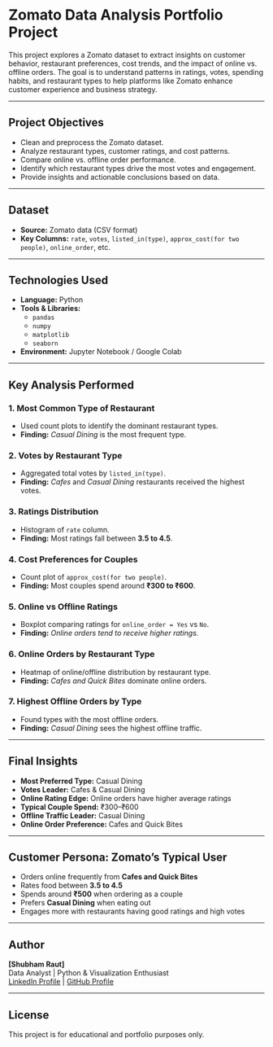 
# Zomato Data Analysis Portfolio Project

This project explores a Zomato dataset to extract insights on customer behavior, restaurant preferences, cost trends, and the impact of online vs. offline orders. The goal is to understand patterns in ratings, votes, spending habits, and restaurant types to help platforms like Zomato enhance customer experience and business strategy.

---

## Project Objectives

- Clean and preprocess the Zomato dataset.
- Analyze restaurant types, customer ratings, and cost patterns.
- Compare online vs. offline order performance.
- Identify which restaurant types drive the most votes and engagement.
- Provide insights and actionable conclusions based on data.

---

## Dataset

- **Source:** Zomato data (CSV format)
- **Key Columns:** `rate`, `votes`, `listed_in(type)`, `approx_cost(for two people)`, `online_order`, etc.

---

## Technologies Used

- **Language:** Python  
- **Tools & Libraries:**  
  - `pandas`  
  - `numpy`  
  - `matplotlib`  
  - `seaborn`  
- **Environment:** Jupyter Notebook / Google Colab

---

## Key Analysis Performed

### 1. Most Common Type of Restaurant
- Used count plots to identify the dominant restaurant types.
- **Finding:** *Casual Dining* is the most frequent type.

### 2. Votes by Restaurant Type
- Aggregated total votes by `listed_in(type)`.
- **Finding:** *Cafes* and *Casual Dining* restaurants received the highest votes.

### 3. Ratings Distribution
- Histogram of `rate` column.
- **Finding:** Most ratings fall between **3.5 to 4.5**.

### 4. Cost Preferences for Couples
- Count plot of `approx_cost(for two people)`.
- **Finding:** Most couples spend around **₹300 to ₹600**.

### 5. Online vs Offline Ratings
- Boxplot comparing ratings for `online_order = Yes` vs `No`.
- **Finding:** *Online orders tend to receive higher ratings.*

### 6. Online Orders by Restaurant Type
- Heatmap of online/offline distribution by restaurant type.
- **Finding:** *Cafes and Quick Bites* dominate online orders.

### 7. Highest Offline Orders by Type
- Found types with the most offline orders.
- **Finding:** *Casual Dining* sees the highest offline traffic.

---

## Final Insights

- **Most Preferred Type:** Casual Dining  
- **Votes Leader:** Cafes & Casual Dining  
- **Online Rating Edge:** Online orders have higher average ratings  
- **Typical Couple Spend:** ₹300–₹600  
- **Offline Traffic Leader:** Casual Dining  
- **Online Order Preference:** Cafes and Quick Bites  

---

## Customer Persona: Zomato’s Typical User

- Orders online frequently from **Cafes and Quick Bites**
- Rates food between **3.5 to 4.5**
- Spends around **₹500** when ordering as a couple
- Prefers **Casual Dining** when eating out
- Engages more with restaurants having good ratings and high votes

---

## Author

**[Shubham Raut]**  
Data Analyst | Python & Visualization Enthusiast  
[LinkedIn Profile](http://linkedin.com/in/shubham-raut-986bb1227) | [GitHub Profile](https://github.com/shubhamraut0209)

---

## License

This project is for educational and portfolio purposes only.
